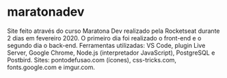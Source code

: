 # maratonadev

Site feito através do curso Maratona Dev realizado pela Rocketseat durante 2 dias em fevereiro 2020. O primeiro dia foi realizado o front-end e o segundo dia o back-end. 
Ferramentas utilizadas: VS Code, plugin Live Server, Google Chrome, Node.js (interpretador JavaScript), PostgreSQL e Postbird.
Sites: pontodefusao.com (ícones), css-tricks.com, fonts.google.com e imgur.com.

